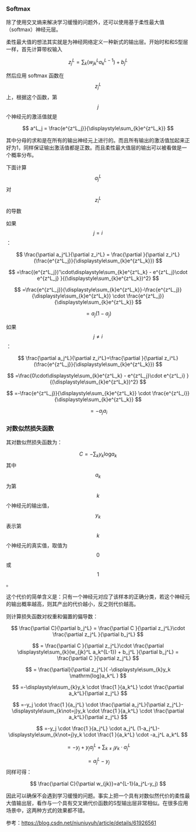 ### Softmax

除了使用交叉熵来解决学习缓慢的问题外，还可以使用基于柔性最大值（softmax）神经元层。

柔性最大值的想法其实就是为神经网络定义一种新式的输出层。开始时和和S型层一样，首先计算带权输入


$$
z^L_j=\displaystyle\sum_{k}(w_{jk}^L a_k^{L-1}) + b_j^L
$$


然后应用 softmax 函数在$$z^L_j$$上，根据这个函数，第$$j$$个神经元的激活值就是


$$
a^L_j = \frac{e^{z^L_j}}{\displaystyle\sum_{k}e^{z^L_k}}
$$


其中分母的求和是在所有的输出神经元上进行的。而且所有输出的激活值加起来正好为1，同样保证输出激活值都是正数。而且柔性最大值层的输出可以被看做是一个概率分布。

下面计算$$a^L_j$$对$$z_i^L$$的导数

如果$$j=i$$：


$$
\frac{\partial a_j^L}{\partial z_i^L} = \frac{\partial }{\partial z_i^L}(\frac{e^{z^L_j}}{\displaystyle\sum_{k}e^{z^L_k}})
$$



$$
=\frac{(e^{z^L_j})'\cdot\displaystyle\sum_{k}e^{z^L_k} - e^{z^L_j}\cdot e^{z^L_j} }{(\displaystyle\sum_{k}e^{z^L_k})^2}
$$



$$
=\frac{e^{z^L_j}}{\displaystyle\sum_{k}e^{z^L_k}}-\frac{e^{z^L_j}}{\displaystyle\sum_{k}e^{z^L_k}} \cdot \frac{e^{z^L_j}}{\displaystyle\sum_{k}e^{z^L_k}}
$$



$$
=a_j (1-a_j)
$$


如果$$j \not= i$$：


$$
\frac{\partial a_j^L}{\partial z_i^L}=\frac{\partial }{\partial z_i^L}(\frac{e^{z^L_j}}{\displaystyle\sum_{k}e^{z^L_k}})
$$



$$
=\frac{0\cdot\displaystyle\sum_{k}e^{z^L_k} - e^{z^L_j}\cdot e^{z^L_i} }{(\displaystyle\sum_{k}e^{z^L_k})^2}
$$



$$
=-\frac{e^{z^L_j}}{\displaystyle\sum_{k}e^{z^L_k}} \cdot \frac{e^{z^L_i}}{\displaystyle\sum_{k}e^{z^L_k}}
$$



$$
= - a_j a_i
$$


### 对数似然损失函数

其对数似然损失函数为：


$$
C=-\displaystyle\sum_{k}y_k \mathrm{log}a_k
$$
其中$$a_k$$为第$$k$$个神经元的输出值，$$y_k$$表示第$$k$$个神经元的真实值，取值为$$0$$或$$1$$。

这个代价的简单含义是：只有一个神经元对应了该样本的正确分类，若这个神经元的输出概率越高，则其产出的代价越小，反之则代价越高。

则计算损失函数对权重和偏置的偏导数：


$$
\frac{\partial C}{\partial b_j^L} = \frac{\partial C }{\partial z_j^L}\cdot \frac{\partial z_j^L }{\partial b_j^L}
$$



$$
= \frac{\partial C }{\partial z_j^L}\cdot \frac{\partial \displaystyle\sum_{k}(w_{jk}^L a_k^{L-1}) + b_j^L }{\partial b_j^L} = \frac{\partial C }{\partial z_j^L}
$$

$$
= \frac{\partial}{\partial z_j^L}( -\displaystyle\sum_{k}y_k \mathrm{log}a_k^L )
$$

$$
=-\displaystyle\sum_{k}y_k \cdot \frac{1 }{a_k^L} \cdot \frac{\partial a_k^L}{\partial z_j^L}
$$

$$
=-y_j \cdot \frac{1 }{a_j^L} \cdot \frac{\partial a_j^L}{\partial z_j^L}-\displaystyle\sum_{k\not=j}y_k \cdot \frac{1 }{a_k^L} \cdot \frac{\partial a_k^L}{\partial z_j^L}
$$

$$
=-y_j \cdot \frac{1 }{a_j^L} \cdot a_j^L (1-a_j^L)-\displaystyle\sum_{k\not=j}y_k \cdot \frac{1 }{a_k^L} \cdot -a_j^L a_k^L
$$

$$
=-y_j + y_j a_j^L +\displaystyle\sum_{k\not=j}y_k \cdot  a_j^L
$$

$$
=a_j^L-y_j
$$
同样可得：


$$
\frac{\partial C}{\partial w_{jk}}=a^{L-1}(a_j^L-y_j)
$$


因此可以确保不会遇到学习缓慢的问题。事实上把一个具有对数似然代价的柔性最大值输出层，看作与一个具有交叉熵代价函数的S型输出层非常相似。在很多应用场景中，这两种方式的效果都不错。

参考：https://blog.csdn.net/niuniuyuh/article/details/61926561

